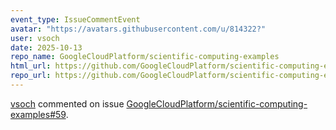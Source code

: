 ```yaml
---
event_type: IssueCommentEvent
avatar: "https://avatars.githubusercontent.com/u/814322?"
user: vsoch
date: 2025-10-13
repo_name: GoogleCloudPlatform/scientific-computing-examples
html_url: https://github.com/GoogleCloudPlatform/scientific-computing-examples/issues/59
repo_url: https://github.com/GoogleCloudPlatform/scientific-computing-examples
---
```


<a href='https://github.com/vsoch' target='_blank'>vsoch</a> commented on issue <a href='https://github.com/GoogleCloudPlatform/scientific-computing-examples/issues/59' target='_blank'>GoogleCloudPlatform/scientific-computing-examples#59</a>.

<small>